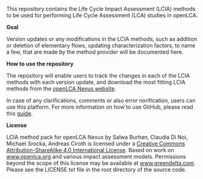 This repository contains the Life Cycle Impact Assessment (LCIA) methods to be used for performing Life Cycle Assessment (LCA) studies in openLCA.

**Goal**

Version updates or any modifications in the LCIA methods, such as addition or deletion of elementary flows, updating characterization factors, to name a few, that are made by the method provider will be documented here. 



**How to use the repository**

The repository will enable users to track the changes in each of the LCIA methods with each version update, and download the most fitting LCIA methods from the [openLCA Nexus website](https://nexus.openlca.org/database/openLCA%20LCIA%20methods). 

In case of any clarifications, comments or also error norification, users can use this platform. For more information on how to use GitHub, please read this [guide](https://guides.github.com/activities/hello-world/).

**License**

LCIA method pack for openLCA Nexus by  Salwa Burhan, Claudia Di Noi, Michael Srocka, Andreas Ciroth is licensed under a [Creative Commons Attribution-ShareAlike 4.0 International License](https://creativecommons.org/licenses/by-sa/4.0/). Based on work on www.openlca.org and various impact assessment models. Permissions beyond the scope of this license may be available at www.greendelta.com.
Please see the LICENSE.txt file in the root directory of the source code.
